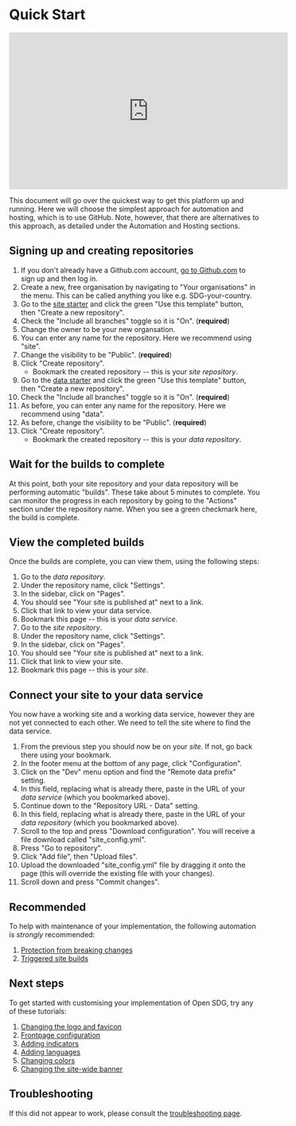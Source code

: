 <h1>Quick Start</h1>

<iframe width="560" height="315" src="https://www.youtube.com/embed/frvUcwdHC2Q" title="YouTube video player" frameborder="0" allow="accelerometer; autoplay; clipboard-write; encrypted-media; gyroscope; picture-in-picture" allowfullscreen></iframe>

This document will go over the quickest way to get this platform up and running. Here we will choose the simplest approach for automation and hosting, which is to use GitHub. Note, however, that there are alternatives to this approach, as detailed under the Automation and Hosting sections.

## Signing up and creating repositories

1. If you don't already have a Github.com account, [go to Github.com](https://github.com/) to sign up and then log in.
1. Create a new, free organisation by navigating to "Your organisations" in the menu. This can be called anything you like e.g. SDG-your-country.
1. Go to the [site starter](https://github.com/open-sdg/open-sdg-site-starter) and click the green "Use this template" button, then "Create a new repository".
1. Check the "Include all branches" toggle so it is "On". (**required**)
2. Change the owner to be your new organsation.
1. You can enter any name for the repository. Here we recommend using "site".
1. Change the visibility to be "Public". (**required**)
1. Click "Create repository".
    * Bookmark the created repository -- this is your *site repository*.
1. Go to the [data starter](https://github.com/open-sdg/open-sdg-data-starter) and click the green "Use this template" button, then "Create a new repository".
1. Check the "Include all branches" toggle so it is "On". (**required**)
2. As before, you can enter any name for the repository. Here we recommend using "data".
1. As before, change the visibility to be "Public". (**required**)
1. Click "Create repository".
    * Bookmark the created repository -- this is your *data repository*.

## Wait for the builds to complete

At this point, both your site repository and your data repository will be performing automatic "builds". These take about 5 minutes to complete. You can monitor the progress in each repository by going to the "Actions" section under the repository name. When you see a green checkmark here, the build is complete.

## View the completed builds

Once the builds are complete, you can view them, using the following steps:

1. Go to the *data repository*.
1. Under the repository name, click "Settings".
1. In the sidebar, click on "Pages".
1. You should see "Your site is published at" next to a link.
1. Click that link to view your data service.
1. Bookmark this page -- this is your *data service*.
1. Go to the *site repository*.
1. Under the repository name, click "Settings".
1. In the sidebar, click on "Pages".
1. You should see "Your site is published at" next to a link.
1. Click that link to view your site.
1. Bookmark this page -- this is your *site*.

## Connect your site to your data service

You now have a working site and a working data service, however they are not yet connected to each other. We need to tell the site where to find the data service.

1. From the previous step you should now be on your *site*. If not, go back there using your bookmark.
1. In the footer menu at the bottom of any page, click "Configuration".
1. Click on the "Dev" menu option and find the "Remote data prefix" setting.
1. In this field, replacing what is already there, paste in the URL of your *data service* (which you bookmarked above).
1. Continue down to the "Repository URL - Data" setting.
1. In this field, replacing what is already there, paste in the URL of your *data repository* (which you bookmarked above).
1. Scroll to the top and press "Download configuration". You will receive a file download called "site_config.yml".
1. Press "Go to repository".
1. Click "Add file", then "Upload files".
1. Upload the downloaded "site_config.yml" file by dragging it onto the page (this will override the existing file with your changes).
1. Scroll down and press "Commit changes".

## Recommended

To help with maintenance of your implementation, the following automation is *strongly* recommended:

1. [Protection from breaking changes](automation/github.md)
1. [Triggered site builds](automation/triggered-site-builds.md)

## Next steps

To get started with customising your implementation of Open SDG, try any of these tutorials:

1. [Changing the logo and favicon](tutorials/change-logo.md)
1. [Frontpage configuration](tutorials/frontpage-config.md)
1. [Adding indicators](tutorials/add-indicator.md)
1. [Adding languages](tutorials/add-language.md)
1. [Changing colors](tutorials/change-colors.md)
1. [Changing the site-wide banner](tutorials/change-banner.md)

## Troubleshooting

If this did not appear to work, please consult the [troubleshooting page](troubleshooting.md).
